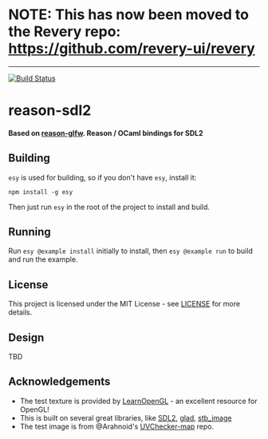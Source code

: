 # NOTE: This has now been moved to the Revery repo: https://github.com/revery-ui/revery
---

[![Build Status](https://dev.azure.com/revery-ui/revery/_apis/build/status/revery-ui.reason-sdl2?branchName=master)](https://dev.azure.com/revery-ui/revery/_build/latest?definitionId=19&branchName=master)

# reason-sdl2

#### Based on [reason-glfw](https://github.com/revery-ui/reason-glfw). Reason / OCaml bindings for SDL2

## Building

`esy` is used for building, so if you don't have `esy`, install it:

```
npm install -g esy
```

Then just run `esy` in the root of the project to install and build.

## Running

Run `esy @example install` initially to install, then `esy @example run` to build and run the example. 

## License

This project is licensed under the MIT License - see [LICENSE](LICENSE) for more details.

## Design

TBD

## Acknowledgements

- The test texture is provided by [LearnOpenGL](https://learnopengl.com) - an excellent resource for OpenGL!
- This is built on several great libraries, like [SDL2](https://libsdl.org), [glad](https://github.com/Dav1dde/glad), [stb_image](https://github.com/nothings/stb/blob/master/stb_image.h)
- The test image is from @Arahnoid's [UVChecker-map](https://github.com/Arahnoid/UVChecker-map) repo.
